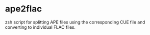 ape2flac
========

zsh script for splitting APE files using the corresponding CUE file and converting to individual FLAC files.
